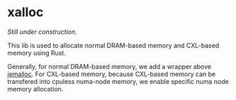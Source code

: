 # xalloc

*Still under construction.*

This lib is used to allocate normal DRAM-based memory and CXL-based memory using Rust.

Generally, for normal DRAM-based memory, we add a wrapper above [jemalloc](https://github.com/tikv/jemallocator). For CXL-based memory, because CXL-based memory can be transfered into cpuless numa-node memory, we enable specific numa node memory allocation. 
